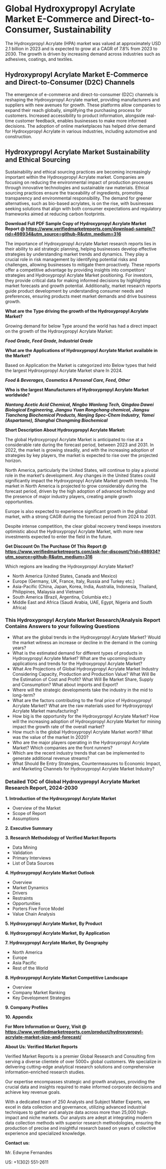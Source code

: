 <h1>Global Hydroxypropyl Acrylate Market E-Commerce and Direct-to-Consumer, Sustainability</h1><p class=""><p>The Hydroxypropyl Acrylate (HPA) market was valued at approximately USD 2.1 billion in 2023 and is expected to grow at a CAGR of 7.8% from 2023 to 2030. The growth is driven by increasing demand across industries such as adhesives, coatings, and textiles.</p> <h2>Hydroxypropyl Acrylate Market E-Commerce and Direct-to-Consumer (D2C) Channels</h2> <p>The emergence of e-commerce and direct-to-consumer (D2C) channels is reshaping the Hydroxypropyl Acrylate market, providing manufacturers and suppliers with new avenues for growth. These platforms allow companies to expand their reach globally, simplifying the purchasing process for customers. Increased accessibility to product information, alongside real-time customer feedback, enables businesses to make more informed decisions. The adoption of online marketplaces has helped drive demand for Hydroxypropyl Acrylate in various industries, including automotive and construction.</p> <h2>Hydroxypropyl Acrylate Market Sustainability and Ethical Sourcing</h2> <p>Sustainability and ethical sourcing practices are becoming increasingly important within the Hydroxypropyl Acrylate market. Companies are focusing on reducing the environmental impact of production processes through innovative technologies and sustainable raw materials. Ethical sourcing practices ensure the traceability of ingredients, promoting transparency and environmental responsibility. The demand for greener alternatives, such as bio-based acrylates, is on the rise, with businesses seeking solutions that align with both consumer expectations and regulatory frameworks aimed at reducing carbon footprints.</p> </p><p class=""><strong>Download Full PDF Sample Copy of Hydroxypropyl Acrylate Market Report @ <a href="https://www.verifiedmarketreports.com/download-sample/?rid=498934&utm_source=github-R&utm_medium=316" target="_blank">https://www.verifiedmarketreports.com/download-sample/?rid=498934&utm_source=github-R&utm_medium=316</a></strong></p><p>The importance of&nbsp;Hydroxypropyl Acrylate Market research reports lies in their ability to aid strategic planning, helping businesses develop effective strategies by understanding market trends and dynamics. They play a crucial role in risk management by identifying potential risks and challenges, allowing businesses to mitigate them proactively. These reports offer a competitive advantage by providing insights into competitors' strategies and Hydroxypropyl Acrylate Market positioning. For investors, they provide critical data for making informed decisions by highlighting market forecasts and growth potential. Additionally, market research reports guide product development by understanding consumer needs and preferences, ensuring products meet market demands and drive business growth.</p><p><strong>What are the&nbsp;Type driving the growth of the Hydroxypropyl Acrylate Market?</strong></p><p id="" class="">Growing demand for below Type around the world has had a direct impact on the growth of the Hydroxypropyl Acrylate Market:</p><p class=""><em><strong>Food Grade, Feed Grade, Industrial Grade</strong></em></p><p class=""><strong>What are the&nbsp;Applications&nbsp;of Hydroxypropyl Acrylate Market available in the Market?</strong></p><p id="" class="">Based on Application the Market is categorized into Below types that held the largest Hydroxypropyl Acrylate Market share In 2024.</p><p class=""><em><strong>Food & Beverages, Cosmetics & Personal Care, Feed, Other</strong></em></p><p class=""><strong>Who is the largest Manufacturers of Hydroxypropyl Acrylate Market worldwide?</strong></p><p><em><strong>Nantong Acetic Acid Chemical, Ningbo Wanlong Tech, Qingdao Dawei Biological Engineering, Jiangsu Yuan Rongchang chemical, Jiangsu Tiancheng Biochemical Products, Nanjing Spec-Chem Industry, Yamei (Aspartame), Shanghai Chongming Biochemical</strong></em></p><p id="" class=""><strong>Short Description About Hydroxypropyl Acrylate Market:</strong></p><p>The global Hydroxypropyl Acrylate Market is anticipated to rise at a considerable rate during the forecast period, between 2023 and 2031. In 2022, the market is growing steadily, and with the increasing adoption of strategies by key players, the market is expected to rise over the projected horizon.</p><p>North America, particularly the United States, will continue to play a pivotal role in the market's development. Any changes in the United States could significantly impact the Hydroxypropyl Acrylate Market growth trends. The market in North America is projected to grow considerably during the forecast period, driven by the high adoption of advanced technology and the presence of major industry players, creating ample growth opportunities.</p><p>Europe is also expected to experience significant growth in the global market, with a strong CAGR during the forecast period from 2024 to 2031.</p><p>Despite intense competition, the clear global recovery trend keeps investors optimistic about the Hydroxypropyl Acrylate Market, with more new investments expected to enter the field in the future.</p><p id="" class=""><strong>Get Discount On The Purchase Of This Report @ <a href="https://www.verifiedmarketreports.com/ask-for-discount/?rid=498934?utm_source=github-R&utm_medium=316" target="_blank">https://www.verifiedmarketreports.com/ask-for-discount/?rid=498934?utm_source=github-R&utm_medium=316</a></strong></p><p class="">Which regions are leading the Hydroxypropyl Acrylate Market?</p><ul><li>North America (United States, Canada and Mexico)</li><li>Europe (Germany, UK, France, Italy, Russia and Turkey etc.)</li><li>Asia-Pacific (China, Japan, Korea, India, Australia, Indonesia, Thailand, Philippines, Malaysia and Vietnam)</li><li>South America (Brazil, Argentina, Columbia etc.)</li><li>Middle East and Africa (Saudi Arabia, UAE, Egypt, Nigeria and South Africa)</li></ul><h3 id="" class="">This Hydroxypropyl Acrylate Market Research/Analysis Report Contains Answers to your following Questions</h3><ul><li>What are the global trends in the Hydroxypropyl Acrylate Market? Would the market witness an increase or decline in the demand in the coming years?</li><li>What is the estimated demand for different types of products in Hydroxypropyl Acrylate Market? What are the upcoming industry applications and trends for the Hydroxypropyl Acrylate Market?</li><li>What Are Projections of Global Hydroxypropyl Acrylate Market Industry Considering Capacity, Production and Production Value? What Will Be the Estimation of Cost and Profit? What Will Be Market Share, Supply and Consumption? What about imports and Export?</li><li>Where will the strategic developments take the industry in the mid to long-term?</li><li>What are the factors contributing to the final price of Hydroxypropyl Acrylate Market? What are the raw materials used for Hydroxypropyl Acrylate Market manufacturing?</li><li>How big is the opportunity for the Hydroxypropyl Acrylate Market? How will the increasing adoption of Hydroxypropyl Acrylate Market for mining impact the growth rate of the overall market?</li><li>How much is the global Hydroxypropyl Acrylate Market worth? What was the value of the market In 2020?</li><li>Who are the major players operating in the Hydroxypropyl Acrylate Market? Which companies are the front runners?</li><li>Which are the recent industry trends that can be implemented to generate additional revenue streams?</li><li>What Should Be Entry Strategies, Countermeasures to Economic Impact, and Marketing Channels for Hydroxypropyl Acrylate Market Industry?</li></ul><h3 id="" class="">Detailed TOC of Global Hydroxypropyl Acrylate Market Research Report, 2024-2030</h3><p id="" class=""><strong>1. Introduction of the Hydroxypropyl Acrylate Market</strong></p><ul><li>Overview of the Market</li><li>Scope of Report</li><li>Assumptions</li></ul><p id="" class=""><strong>2. Executive Summary</strong></p><p id="" class=""><strong>3. Research Methodology of Verified Market Reports</strong></p><ul><li>Data Mining</li><li>Validation</li><li>Primary Interviews</li><li>List of Data Sources</li></ul><p id="" class=""><strong>4. Hydroxypropyl Acrylate Market Outlook</strong></p><ul><li>Overview</li><li>Market Dynamics</li><li>Drivers</li><li>Restraints</li><li>Opportunities</li><li>Porters Five Force Model</li><li>Value Chain Analysis</li></ul><p id="" class=""><strong>5. Hydroxypropyl Acrylate Market, By Product</strong></p><p id="" class=""><strong>6. Hydroxypropyl Acrylate Market, By Application</strong></p><p id="" class=""><strong>7. Hydroxypropyl Acrylate Market, By Geography</strong></p><ul><li>North America</li><li>Europe</li><li>Asia Pacific</li><li>Rest of the World</li></ul><p id="" class=""><strong>8. Hydroxypropyl Acrylate Market Competitive Landscape</strong></p><ul><li>Overview</li><li>Company Market Ranking</li><li>Key Development Strategies</li></ul><p id="" class=""><strong>9. Company Profiles</strong></p><p id="" class=""><strong>10. Appendix</strong></p><p id="" class=""><strong>For More Information or Query, Visit @ <a href="https://www.verifiedmarketreports.com/product/hydroxypropyl-acrylate-market-size-and-forecast/" target="_blank">https://www.verifiedmarketreports.com/product/hydroxypropyl-acrylate-market-size-and-forecast/</a></strong></p><p id="" class=""><strong>About Us: Verified Market Reports</strong></p><p id="" class="">Verified Market Reports is a premier Global Research and Consulting firm serving a diverse clientele of over 5000+ global customers. We specialize in delivering cutting-edge analytical research solutions and comprehensive information-enriched research studies.</p><p id="" class="">Our expertise encompasses strategic and growth analyses, providing the crucial data and insights required to make informed corporate decisions and achieve key revenue goals.</p><p id="" class="">With a dedicated team of 250 Analysts and Subject Matter Experts, we excel in data collection and governance, utilizing advanced industrial techniques to gather and analyze data across more than 25,000 high-impact and niche markets. Our analysts are adept at integrating modern data collection methods with superior research methodologies, ensuring the production of precise and insightful research based on years of collective experience and specialized knowledge.</p><p id="" class=""><strong>Contact us:</strong></p><p id="" class="">Mr. Edwyne Fernandes</p><p id="" class="">US: +1(302) 551-2611</p>